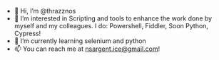 - 👋 Hi, I’m @thrazznos
- 👀 I’m interested in Scripting and tools to enhance the work done by myself and my colleagues. I do:
    Powershell,
    Fiddler,
    Soon Python,
    Cypress!
- 🌱 I’m currently learning selenium and python
- 📫 You can reach me at nsargent.ice@gmail.com!

<!---
thrazznos/thrazznos is a ✨ special ✨ repository because its `README.md` (this file) appears on your GitHub profile.
You can click the Preview link to take a look at your changes.
--->
